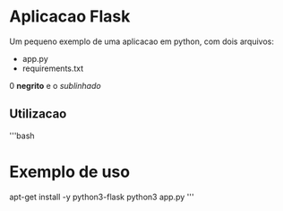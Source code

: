 # Aplicacao Flask

Um pequeno exemplo de uma aplicacao em python, com dois arquivos:

- app.py
- requirements.txt

0 **negrito** e o *sublinhado*

## Utilizacao

'''bash
# Exemplo de uso

apt-get install -y python3-flask
python3 app.py
'''
